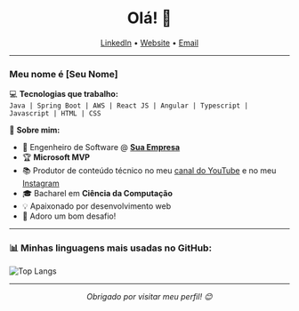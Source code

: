 <h1 align="center">Olá! 👋</h1>

<p align="center">
  <a href="https://www.linkedin.com/in/seuperfil/">LinkedIn</a> •
  <a href="https://seuwebsite.com">Website</a> •
  <a href="mailto:seuemail@gmail.com">Email</a>
</p>

---

### Meu nome é [Seu Nome]

💻 **Tecnologias que trabalho:**  
`Java | Spring Boot | AWS | React JS | Angular | Typescript | Javascript | HTML | CSS`

🚀 **Sobre mim:**  
- 🏢 Engenheiro de Software @ **[Sua Empresa](https://linkdaempresa.com)**
- 🏆 **Microsoft MVP**
- 📚 Produtor de conteúdo técnico no meu [canal do YouTube](https://youtube.com/seucanal) e no meu [Instagram](https://instagram.com/seuinstagram)
- 🎓 Bacharel em **Ciência da Computação**
- 💡 Apaixonado por desenvolvimento web
- 🎯 Adoro um bom desafio!

---

### 📊 **Minhas linguagens mais usadas no GitHub:**

![Top Langs](https://github-readme-stats.vercel.app/api/top-langs/?username=seuusuario&layout=compact&theme=radical)

---

<p align="center">
  <i>Obrigado por visitar meu perfil! 😊</i>
</p>
